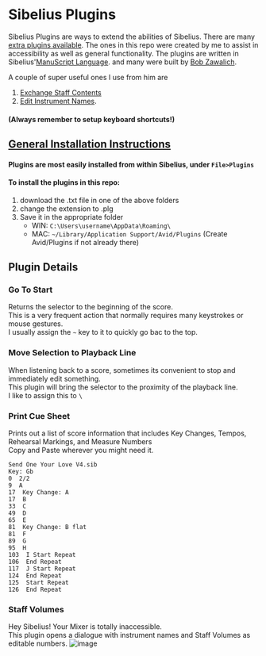 # Sibelius Plugins

Sibelius Plugins are ways to extend the abilities of Sibelius. There are many [extra plugins available](https://www.sibelius.com/download/plugins/index.html).
The ones in this repo were created by me to assist in accessibility as well as general functionality. The plugins are written in Sibelius'[ManuScript Language](https://resources.avid.com/SupportFiles/Sibelius/2022.3/ManuScript_Language_Guide.pdf). 
and many were built by [Bob Zawalich](https://bobzawalich.com/sibelius/).

A couple of super useful ones I use from him are 
1. [Exchange Staff Contents](https://sibelius.com/download/plugins/index.html?plugin=143)
2. [Edit Instrument Names](https://www.sibelius.com/download/plugins/index.html?plugin=71).
#### (Always remember to setup keyboard shortcuts!)

## [General Installation Instructions](https://www.sibelius.com/download/plugins/index.html?help=install)
#### Plugins are most easily installed from within Sibelius, under `File>Plugins`
#### To install the plugins in this repo:
 1. download the .txt file in one of the above folders
 2. change the extension to .plg
 3. Save it in the appropriate folder
    - WIN: `C:\Users\username\AppData\Roaming\`
    - MAC: `~/Library/Application Support/Avid/Plugins` (Create Avid/Plugins if not already there)

## Plugin Details
### Go To Start
Returns the selector to the beginning of the score.  
This is a very frequent action that normally requires many keystrokes or mouse gestures.  
I usually assign the `~` key to it to quickly go bac to the top.

### Move Selection to Playback Line
When listening back to a score, sometimes its convenient to stop and immediately edit something.  
This plugin will bring the selector to the proximity of the playback line.  
I like to assign this to `\`

### Print Cue Sheet
Prints out a list of score information that includes Key Changes, Tempos, Rehearsal Markings, and Measure Numbers  
Copy and Paste wherever you might need it. 
```
Send One Your Love V4.sib
Key: Gb
0  2/2
9  A
17  Key Change: A
17  B
33  C
49  D
65  E
81  Key Change: B flat
81  F
89  G
95  H
103  I Start Repeat
106  End Repeat
117  J Start Repeat
124  End Repeat
125  Start Repeat
126  End Repeat
```
### Staff Volumes
Hey Sibelius! Your Mixer is totally inaccessible.  
This plugin opens a dialogue with instrument names and Staff Volumes as editable numbers. 
![image](https://github.com/user-attachments/assets/20b1e517-590e-4015-ae4b-9e51896a976f)

